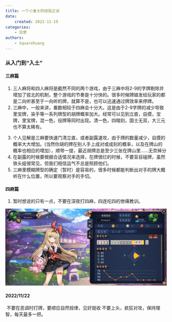 ```yaml
---
title: 一个小雀士的经验之谈
date: 
    created: 2022-11-19
categories: 
    - 日常
authors:
    - Squarehuang
---
```




### 从入门到“入土”

#### 三麻篇

1. 三人麻将和四人麻将是截然不同的两个游戏，由于三麻中将2-9的字牌剔除并增加了拔北的机制，整个游戏的节奏是十分快的。很多时候牌娘发给玩家的都是二向听甚至于一向听的牌，就算不是，也可以迅速通过牌效率来停牌。
2. 三麻中，一般来讲，番数相较于四麻会十分大。这是由于2-9字牌的减少导致里宝牌，染手等一系列牌型的胡牌概率加大。经常可以见到立直，自摸，宝牌，里宝牌，混一色，役牌等同时出现。清一色，四暗刻，国士无双，大三元也不算太稀有。
<!-- more -->
3. 个人见解是三麻要快速门清立直，或者副露速攻，由于牌的数量减少，自摸的概率大大增加。(当然你胡的牌在别人手上成对或成刻的概率，以及在牌山的概率也相应的增加），顺带一提，最近胡牌总是至少三张在牌山里......无奈掉分
4. 在副露的时候要根据合适情况来选择，在牌很烂的时候，不要盲目碰牌，虽然铁头娃很常见，但我们相信运气不总是照顾他们。
5. 三麻里模糊牌型的确定（暂时）是容易的，很多时候都能判断出对手的牌大概听在什么位置，所以要观察对手的手切。

#### 四麻篇

1. 暂时想说的只有一点，不要在深夜打四麻，四连吃四的惨痛教训。

![photo](../assets/images//majsoul.jpg)





#### 2022/11/22

​	不要在恶调时打牌，要顺应自然规律，见好就收
​	不要上头，疯狂对攻，保持理智，每天最多一把。
